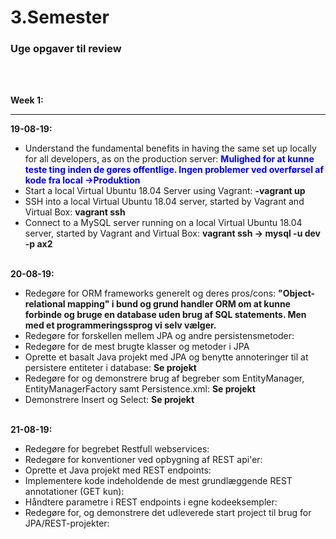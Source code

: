 # 3.Semester
<h3> Uge opgaver til review </h3>
<br></br>

<b>Week 1: </b>
<hr>

<b>19-08-19:</b>
- Understand the fundamental benefits in having the same set up locally for all developers, as on the production server: <b style="color:blue">Mulighed for at kunne teste ting inden de gøres offentlige. Ingen problemer ved overførsel af kode fra local ->Produktion</b>
- Start a local Virtual Ubuntu 18.04 Server using Vagrant: <b>-vagrant up </b>
- SSH into a local Virtual Ubuntu 18.04 server, started by Vagrant and Virtual Box: <b>vagrant ssh</b>
- Connect to a MySQL server running on a local Virtual Ubuntu 18.04 server, started by Vagrant and Virtual Box: <b> vagrant ssh -> mysql -u dev -p ax2</b>

<br><b>20-08-19:</b></br>

- Redegøre for ORM frameworks generelt og deres pros/cons: <b>"Object-relational mapping" i bund og grund handler ORM om at kunne forbinde og bruge en database uden brug af SQL statements. Men med et programmeringssprog vi selv vælger. </b>
- Redegøre for forskellen mellem JPA og andre persistensmetoder: <b> </b>
- Redegøre for de mest brugte klasser og metoder i JPA
- Oprette et basalt Java projekt med JPA og benytte annoteringer til at persistere entiteter i database: <b> Se projekt </b>
- Redegøre for og demonstrere brug af begreber som EntityManager, EntityManagerFactory samt Persistence.xml: <b> Se projekt </b>
- Demonstrere Insert og Select: <b> Se projekt </b>

<br><b>21-08-19:</b></br>
- Redegøre for begrebet Restfull webservices:
- Redegøre for konventioner ved opbygning af REST api'er:
- Oprette et Java projekt med REST endpoints:
- Implementere kode indeholdende de mest grundlæggende REST annotationer (GET kun):
- Håndtere parametre i REST endpoints i egne kodeeksempler:
- Redegøre for, og demonstrere det udleverede start project til brug for JPA/REST-projekter:
